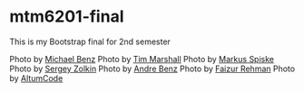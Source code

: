 # mtm6201-final
This is my Bootstrap final for 2nd semester 


Photo by <a href="https://unsplash.com/@michaelbenz?utm_content=creditCopyText&utm_medium=referral&utm_source=unsplash">Michael Benz</a>
Photo by <a href="https://unsplash.com/@timmarshall?utm_content=creditCopyText&utm_medium=referral&utm_source=unsplash">Tim Marshall</a>
Photo by <a href="https://unsplash.com/@markusspiske?utm_content=creditCopyText&utm_medium=referral&utm_source=unsplash">Markus Spiske</a>
Photo by <a href="https://unsplash.com/@szolkin?utm_content=creditCopyText&utm_medium=referral&utm_source=unsplash">Sergey Zolkin</a>
Photo by <a href="https://unsplash.com/@trapnation?utm_content=creditCopyText&utm_medium=referral&utm_source=unsplash">Andre Benz</a>
Photo by <a href="https://unsplash.com/@fazurrehman?utm_content=creditCopyText&utm_medium=referral&utm_source=unsplash">Faizur Rehman</a>
Photo by <a href="https://unsplash.com/@altumcode?utm_content=creditCopyText&utm_medium=referral&utm_source=unsplash">AltumCode</a>
  
